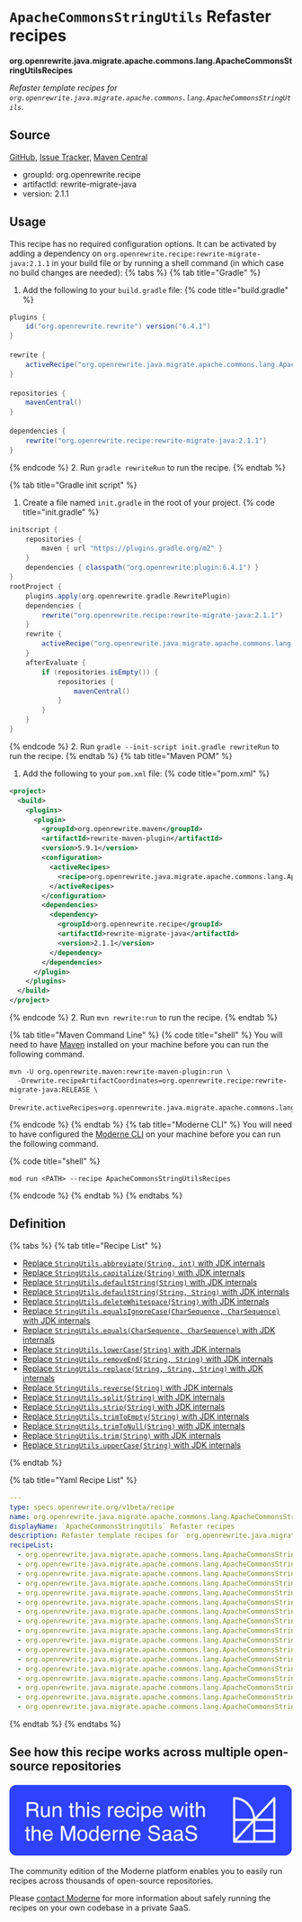 # `ApacheCommonsStringUtils` Refaster recipes

**org.openrewrite.java.migrate.apache.commons.lang.ApacheCommonsStringUtilsRecipes**

_Refaster template recipes for `org.openrewrite.java.migrate.apache.commons.lang.ApacheCommonsStringUtils`._

## Source

[GitHub](https://github.com/openrewrite/rewrite-migrate-java/blob/main/src/main/java/org/openrewrite/java/migrate/apache/commons/lang/ApacheCommonsStringUtilsRecipes.java), [Issue Tracker](https://github.com/openrewrite/rewrite-migrate-java/issues), [Maven Central](https://central.sonatype.com/artifact/org.openrewrite.recipe/rewrite-migrate-java/2.1.1/jar)

* groupId: org.openrewrite.recipe
* artifactId: rewrite-migrate-java
* version: 2.1.1


## Usage

This recipe has no required configuration options. It can be activated by adding a dependency on `org.openrewrite.recipe:rewrite-migrate-java:2.1.1` in your build file or by running a shell command (in which case no build changes are needed): 
{% tabs %}
{% tab title="Gradle" %}
1. Add the following to your `build.gradle` file:
{% code title="build.gradle" %}
```groovy
plugins {
    id("org.openrewrite.rewrite") version("6.4.1")
}

rewrite {
    activeRecipe("org.openrewrite.java.migrate.apache.commons.lang.ApacheCommonsStringUtilsRecipes")
}

repositories {
    mavenCentral()
}

dependencies {
    rewrite("org.openrewrite.recipe:rewrite-migrate-java:2.1.1")
}
```
{% endcode %}
2. Run `gradle rewriteRun` to run the recipe.
{% endtab %}

{% tab title="Gradle init script" %}
1. Create a file named `init.gradle` in the root of your project.
{% code title="init.gradle" %}
```groovy
initscript {
    repositories {
        maven { url "https://plugins.gradle.org/m2" }
    }
    dependencies { classpath("org.openrewrite:plugin:6.4.1") }
}
rootProject {
    plugins.apply(org.openrewrite.gradle.RewritePlugin)
    dependencies {
        rewrite("org.openrewrite.recipe:rewrite-migrate-java:2.1.1")
    }
    rewrite {
        activeRecipe("org.openrewrite.java.migrate.apache.commons.lang.ApacheCommonsStringUtilsRecipes")
    }
    afterEvaluate {
        if (repositories.isEmpty()) {
            repositories {
                mavenCentral()
            }
        }
    }
}
```
{% endcode %}
2. Run `gradle --init-script init.gradle rewriteRun` to run the recipe.
{% endtab %}
{% tab title="Maven POM" %}
1. Add the following to your `pom.xml` file:
{% code title="pom.xml" %}
```xml
<project>
  <build>
    <plugins>
      <plugin>
        <groupId>org.openrewrite.maven</groupId>
        <artifactId>rewrite-maven-plugin</artifactId>
        <version>5.9.1</version>
        <configuration>
          <activeRecipes>
            <recipe>org.openrewrite.java.migrate.apache.commons.lang.ApacheCommonsStringUtilsRecipes</recipe>
          </activeRecipes>
        </configuration>
        <dependencies>
          <dependency>
            <groupId>org.openrewrite.recipe</groupId>
            <artifactId>rewrite-migrate-java</artifactId>
            <version>2.1.1</version>
          </dependency>
        </dependencies>
      </plugin>
    </plugins>
  </build>
</project>
```
{% endcode %}
2. Run `mvn rewrite:run` to run the recipe.
{% endtab %}

{% tab title="Maven Command Line" %}
{% code title="shell" %}
You will need to have [Maven](https://maven.apache.org/download.cgi) installed on your machine before you can run the following command.

```shell
mvn -U org.openrewrite.maven:rewrite-maven-plugin:run \
  -Drewrite.recipeArtifactCoordinates=org.openrewrite.recipe:rewrite-migrate-java:RELEASE \
  -Drewrite.activeRecipes=org.openrewrite.java.migrate.apache.commons.lang.ApacheCommonsStringUtilsRecipes
```
{% endcode %}
{% endtab %}
{% tab title="Moderne CLI" %}
You will need to have configured the [Moderne CLI](https://docs.moderne.io/moderne-cli/cli-intro) on your machine before you can run the following command.

{% code title="shell" %}
```shell
mod run <PATH> --recipe ApacheCommonsStringUtilsRecipes
```
{% endcode %}
{% endtab %}
{% endtabs %}

## Definition

{% tabs %}
{% tab title="Recipe List" %}
* [Replace `StringUtils.abbreviate(String, int)` with JDK internals](../../../../../java/migrate/apache/commons/lang/apachecommonsstringutilsrecipes$abbreviaterecipe.md)
* [Replace `StringUtils.capitalize(String)` with JDK internals](../../../../../java/migrate/apache/commons/lang/apachecommonsstringutilsrecipes$capitalizerecipe.md)
* [Replace `StringUtils.defaultString(String)` with JDK internals](../../../../../java/migrate/apache/commons/lang/apachecommonsstringutilsrecipes$defaultstringrecipe.md)
* [Replace `StringUtils.defaultString(String, String)` with JDK internals](../../../../../java/migrate/apache/commons/lang/apachecommonsstringutilsrecipes$defaultstringfallbackrecipe.md)
* [Replace `StringUtils.deleteWhitespace(String)` with JDK internals](../../../../../java/migrate/apache/commons/lang/apachecommonsstringutilsrecipes$deletewhitespacerecipe.md)
* [Replace `StringUtils.equalsIgnoreCase(CharSequence, CharSequence)` with JDK internals](../../../../../java/migrate/apache/commons/lang/apachecommonsstringutilsrecipes$equalsignorecaserecipe.md)
* [Replace `StringUtils.equals(CharSequence, CharSequence)` with JDK internals](../../../../../java/migrate/apache/commons/lang/apachecommonsstringutilsrecipes$equalsrecipe.md)
* [Replace `StringUtils.lowerCase(String)` with JDK internals](../../../../../java/migrate/apache/commons/lang/apachecommonsstringutilsrecipes$lowercaserecipe.md)
* [Replace `StringUtils.removeEnd(String, String)` with JDK internals](../../../../../java/migrate/apache/commons/lang/apachecommonsstringutilsrecipes$removeendrecipe.md)
* [Replace `StringUtils.replace(String, String, String)` with JDK internals](../../../../../java/migrate/apache/commons/lang/apachecommonsstringutilsrecipes$replacerecipe.md)
* [Replace `StringUtils.reverse(String)` with JDK internals](../../../../../java/migrate/apache/commons/lang/apachecommonsstringutilsrecipes$reverserecipe.md)
* [Replace `StringUtils.split(String)` with JDK internals](../../../../../java/migrate/apache/commons/lang/apachecommonsstringutilsrecipes$splitrecipe.md)
* [Replace `StringUtils.strip(String)` with JDK internals](../../../../../java/migrate/apache/commons/lang/apachecommonsstringutilsrecipes$striprecipe.md)
* [Replace `StringUtils.trimToEmpty(String)` with JDK internals](../../../../../java/migrate/apache/commons/lang/apachecommonsstringutilsrecipes$trimtoemptyrecipe.md)
* [Replace `StringUtils.trimToNull(String)` with JDK internals](../../../../../java/migrate/apache/commons/lang/apachecommonsstringutilsrecipes$trimtonullrecipe.md)
* [Replace `StringUtils.trim(String)` with JDK internals](../../../../../java/migrate/apache/commons/lang/apachecommonsstringutilsrecipes$trimrecipe.md)
* [Replace `StringUtils.upperCase(String)` with JDK internals](../../../../../java/migrate/apache/commons/lang/apachecommonsstringutilsrecipes$uppercaserecipe.md)

{% endtab %}

{% tab title="Yaml Recipe List" %}
```yaml
---
type: specs.openrewrite.org/v1beta/recipe
name: org.openrewrite.java.migrate.apache.commons.lang.ApacheCommonsStringUtilsRecipes
displayName: `ApacheCommonsStringUtils` Refaster recipes
description: Refaster template recipes for `org.openrewrite.java.migrate.apache.commons.lang.ApacheCommonsStringUtils`.
recipeList:
  - org.openrewrite.java.migrate.apache.commons.lang.ApacheCommonsStringUtilsRecipes$AbbreviateRecipe
  - org.openrewrite.java.migrate.apache.commons.lang.ApacheCommonsStringUtilsRecipes$CapitalizeRecipe
  - org.openrewrite.java.migrate.apache.commons.lang.ApacheCommonsStringUtilsRecipes$DefaultStringRecipe
  - org.openrewrite.java.migrate.apache.commons.lang.ApacheCommonsStringUtilsRecipes$DefaultStringFallbackRecipe
  - org.openrewrite.java.migrate.apache.commons.lang.ApacheCommonsStringUtilsRecipes$DeleteWhitespaceRecipe
  - org.openrewrite.java.migrate.apache.commons.lang.ApacheCommonsStringUtilsRecipes$EqualsIgnoreCaseRecipe
  - org.openrewrite.java.migrate.apache.commons.lang.ApacheCommonsStringUtilsRecipes$EqualsRecipe
  - org.openrewrite.java.migrate.apache.commons.lang.ApacheCommonsStringUtilsRecipes$LowercaseRecipe
  - org.openrewrite.java.migrate.apache.commons.lang.ApacheCommonsStringUtilsRecipes$RemoveEndRecipe
  - org.openrewrite.java.migrate.apache.commons.lang.ApacheCommonsStringUtilsRecipes$ReplaceRecipe
  - org.openrewrite.java.migrate.apache.commons.lang.ApacheCommonsStringUtilsRecipes$ReverseRecipe
  - org.openrewrite.java.migrate.apache.commons.lang.ApacheCommonsStringUtilsRecipes$SplitRecipe
  - org.openrewrite.java.migrate.apache.commons.lang.ApacheCommonsStringUtilsRecipes$StripRecipe
  - org.openrewrite.java.migrate.apache.commons.lang.ApacheCommonsStringUtilsRecipes$TrimToEmptyRecipe
  - org.openrewrite.java.migrate.apache.commons.lang.ApacheCommonsStringUtilsRecipes$TrimToNullRecipe
  - org.openrewrite.java.migrate.apache.commons.lang.ApacheCommonsStringUtilsRecipes$TrimRecipe
  - org.openrewrite.java.migrate.apache.commons.lang.ApacheCommonsStringUtilsRecipes$UppercaseRecipe

```
{% endtab %}
{% endtabs %}

## See how this recipe works across multiple open-source repositories

[![Moderne Link Image](/.gitbook/assets/ModerneRecipeButton.png)](https://app.moderne.io/recipes/org.openrewrite.java.migrate.apache.commons.lang.ApacheCommonsStringUtilsRecipes)

The community edition of the Moderne platform enables you to easily run recipes across thousands of open-source repositories.

Please [contact Moderne](https://moderne.io/product) for more information about safely running the recipes on your own codebase in a private SaaS.
